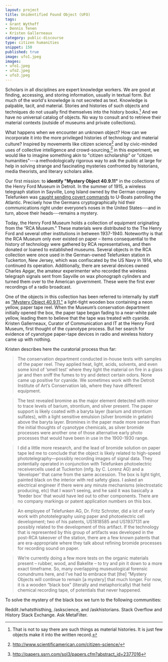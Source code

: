 ```yaml
---
layout: project
title: Unidentified Found Object (UFO)
tags:
- Grant Wythoff
- Dennis Tenen
- Kristen Gallerneaux
category: public-discourse
type: citizen humanities
snippet: 150
published: true
image: ufo1.jpeg
images:
- ufo1.jpeg
- ufo2.jpeg
- ufo3.jpeg
---
```


Scholars in all disciplines are expert knowledge workers. We are good at finding, accessing, and storing information, usually in textual form. But much of the world's knowledge is not secreted as text. Knowledge is palpable, tacit, and material. Stories and histories of such objects and techniques do not usually find themselves into the history books.[^1] And we have no universal catalog of objects. No way to consult and to retrieve their material contexts (outside of museums and private collections).

What happens when we encounter an unknown object? How can we incorporate it into the more privileged histories of technology and material culture? Inspired by movements like citizen science[^2] and by civic-minded uses of collective intelligence and crowd-sourcing,[^3] in this experiment, we would like to imagine something akin to "citizen scholarship" or "citizen humanities"---a methodologically rigorous way to ask the public at large for help in solving strange and fascinating mysteries confronted by historians, media theorists, and literary scholars alike.

Our first mission: to **identify "Mystery Object 40.9.11"** in the collections of the Henry Ford Museum in Detroit. In the summer of 1915, a wireless telegraph station in Sayville, Long Island owned by the German company Telefunken was [caught sending covert commands](http://www.theappendix.net/issues/2014/7/the-invention-of-wireless-cryptography) to U-Boats patrolling the Atlantic. Precisely how the Germans cryptographically hid their communications right under everyone’s noses in the United States---and in turn, above their heads---remains a mystery.

Today, the Henry Ford Museum holds a collection of equipment originating from the “RCA Museum.” These materials were distributed to the The Henry Ford and several other institutions in between 1937-1940. Noteworthy is that the RCA Museum only ever existed on paper – items consequential to the history of technology were gathered by RCA representatives, and then donated or loaned to established museums. Several objects in the RCA collection were once used in the German-owned Telefunken station in Tuckerton, New Jersey, which was confiscated by the US Navy in 1914, who continued its operation. Additionally, there are several devices owned  Charles Apgar, the amateur experimenter who recorded the wireless telegraph signals sent from Sayville on wax phonograph cylinders and turned them over to the American government.  These were the first ever recordings of a radio broadcast.

One of the objects in this collection has been referred to internally by staff as ["Mystery Object 40.9.11,"](http://collections.thehenryford.org/Collection.aspx?keywords=40.9.11) a light-tight wooden box containing a neon yellow, paper tape reel.  When the Museum’s conservation department initially opened the box, the paper tape began fading to a near-white pale yellow, leading them to believe that the tape was treated with cyanide.  Kristen Gallerneaux, Curator of Communication and IT at the Henry Ford Museum, first thought of the cyanotype process.  But her search for evidence of cyanotype paper-tape devices in radio and wireless history came up with nothing.

Kristen describes here the curatorial process thus far:
 
> The conservation department conducted in-house tests with samples of the paper reel. They applied heat, light, acids, solvents, and even some kind of ‘smell test’ where they light the material on fire in a glass jar and then sniff the fumes to try and detect certain odors. None came up positive for cyanide. We sometimes work with the Detroit Institute of Art’s Conservation lab, where they have different equipment. 

> The test revealed bromine as the major element detected with minor to trace levels of barium, strontium, and silver present. The paper support is likely coated with a baryta layer (barium and strontium sulfates), with a light sensitive emulsion (silver bromide in gelatin) above the baryta layer.
Bromines in the paper made more sense than the initial thoughts of cyanotype chemicals, as silver bromide processes were another one of those alternative early photo processes that would have been in use in the 1900-1930 range.

> I did a little more research, and the lead of bromide solution on paper tape led me to conclude that the object is likely related to high-speed phototelegraphy—possibly recording images of signal data. They potentially operated in conjunction with Telefunken photoelectric receivercells used at Tuckerton (mfg. by C. Lorenz AG) and a ‘developer’ that came from the same accession. The box is light tight, painted black on the interior with red safety glass. I asked an electrical engineer if there were any minute mechanisms (electrostatic producing, etc) that I wasn’t seeing, and he said it was basically a ‘feeder box’ that would have led out to other components. There are no company markings or patent application numbers on this box. 

> An employee of Telefunken AG, Dr. Fritz Schroter, did a lot of early work with phototelegraphy using paper and photoelectric cell development; two of his patents, US1818585 and US1937131 are possibly related to the development of this artifact. If the technology that is represented by this group of artifacts was developed in the post-RCA takeover of the station, there are a few known patents that are era-appropriate where they talk about refining bromide processes for recording sound on paper.

> We’re currently doing a few more tests on the organic materials present – rubber, wood, and Bakelite – to try and pin it down to a more exact timeframe. So, many overlapping museuological forensic conundrums here, and I’ve had to embrace that [the] “Mystery Objects will continue to remain [a mystery] that much longer. For now, it is a wooden “black box” (literally and metaphorically) that held chemical recording tape, of potentials that never happened.

To solve the mystery of the black box we turn to the following communities:

Reddit /whatsthisthing, /askscience, and /askhistorians. Stack Overflow and History Stack Exchange. Ask MetaFilter.

[^1]: That is not to say there are such things as material histories. It is just few objects make it into the written record.
[^3]: <http://papers.ssrn.com/sol3/papers.cfm?abstract_id=2377016>
[^2]: <http://www.scientificamerican.com/citizen-science/>